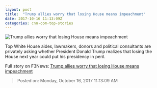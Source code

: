 ```yaml
---
layout: post
title:  "Trump allies worry that losing House means impeachment"
date: 2017-10-16 11:13:09Z
categories: cnn-com-top-stories
---
```


![Trump allies worry that losing House means impeachment](http://cdn.cnn.com/cnnnext/dam/assets/120731155021-capitol-light-at-dusk-file-gi-super-tease.jpg)

Top White House aides, lawmakers, donors and political consultants are privately asking whether President Donald Trump realizes that losing the House next year could put his presidency in peril.


Full story on F3News: [Trump allies worry that losing House means impeachment](http://www.f3nws.com/n/yyrDPC)

> Posted on: Monday, October 16, 2017 11:13:09 AM
